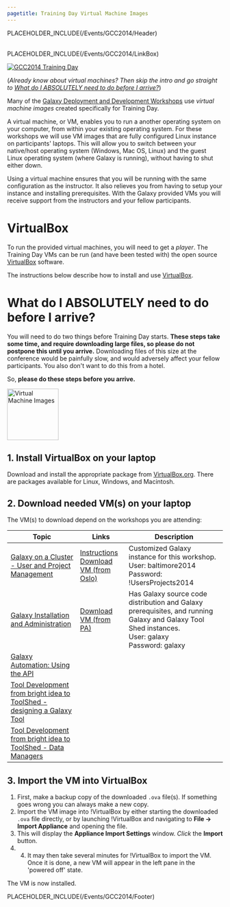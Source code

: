 ```yaml
---
pagetitle: Training Day Virtual Machine Images
---
```

PLACEHOLDER_INCLUDE(/Events/GCC2014/Header)
<br /><br />



PLACEHOLDER_INCLUDE(/Events/GCC2014/LinkBox)

<div class='left'><a href='/Events/GCC2014/TrainingDay'><img src='/Images/Logos/GCC2014TDLogoSmall.png' alt='GCC2014 Training Day'  /></a></div>

(*Already know about virtual machines?  Then skip the intro and go straight to [What do I ABSOLUTELY need to do before I arrive?](#what-do-i-absolutely-need-to-do-before-i-arrive)*)

Many of the [ Galaxy Deployment and Development Workshops](../#galaxy-deployment-and-development-workshops) use *virtual machine images* created specifically for Training Day.

A virtual machine, or VM, enables you to run a another operating system on your computer, from within your existing operating system. For these workshops we will use VM images that are fully configured Linux instance on participants' laptops. This will allow you to switch between your native/host operating system (Windows, Mac OS, Linux) and the guest Linux operating system (where Galaxy is running), without having to shut either down.

Using a virtual machine ensures that you will be running with the same configuration as the instructor. It also relieves you from having to setup your instance and installing prerequisites. With the Galaxy provided VMs you will receive support from the instructors and your fellow participants.

# VirtualBox

To run the provided virtual machines, you will need to get a *player*.  The Training Day VMs can be run (and have been tested with) the open source [VirtualBox](https://www.virtualbox.org/wiki/Downloads) software.

The instructions below describe how to install and use [VirtualBox](https://www.virtualbox.org/wiki/Downloads).

# What do I ABSOLUTELY need to do before I arrive?

You will need to do two things before Training Day starts. **These steps take some time, and require downloading large files, so please do not postpone this until you arrive.** Downloading files of this size at the conference would be painfully slow, and would adversely affect your fellow participants.  You also don't want to do this from a hotel.

So, **please do these steps before you arrive.**

<div class='right'><a href='https://www.virtualbox.org/wiki/Downloads'><img src='/Images/Logos/VirtualBox180.png' alt='Virtual Machine Images' width="120" /></a></div>

## 1. Install VirtualBox on your laptop

Download and install the appropriate package from [VirtualBox.org](https://www.virtualbox.org/wiki/Downloads).  There are packages available for Linux, Windows, and Macintosh.

## 2. Download needed VM(s) on your laptop

The VM(s) to download depend on the workshops you are attending:

| Topic |  Links  |  Description  | 
| ----- | ------ | ------------ | 
| [Galaxy on a Cluster - User and Project Management](../#galaxy-on-a-cluster---user-and-project-management) |  [Instructions](http://www.usit.uio.no/om/organisasjon/uav/itf/intern-doc/galaxy/virtualbox-installation.html) <br /> [Download VM (from Oslo)](http://folk.uio.no/nikolaiv/GCC2014-Users-Projects.ova)  |  Customized Galaxy instance for this workshop.<div class='indent'>User: baltimore2014<br />Password: !UsersProjects2014</div>  | 
| [Galaxy Installation and Administration](../#galaxy-installation-and-administration) |  [Download VM (from PA)](http://depot.galaxyproject.org/GCC2014.ova)  |  Has Galaxy source code distribution and Galaxy prerequisites, and running Galaxy and Galaxy Tool Shed instances.<div class='indent'>User: galaxy<br />Password: galaxy  | 
| [Galaxy Automation: Using the API](../#galaxy-automation-using-the-api) | 
| [Tool Development from bright idea to ToolShed - designing a Galaxy Tool](../#tool-development-from-bright-idea-to-toolshed---designing-a-galaxy-tool) | 
| [Tool Development from bright idea to ToolShed - Data Managers](../#tool-development-from-bright-idea-to-toolshed---data-managers) | 

## 3. Import the VM into VirtualBox

1. First, make a backup copy of the downloaded `.ova` file(s). If something goes wrong you can always make a new copy.
1. Import the VM image into !VirtualBox by either starting the downloaded `.ova` file directly, or by launching !VirtualBox and navigating to **File &rarr; Import Appliance** and opening the file.
1. This will display the **Appliance Import Settings** window. *Click* the **Import** button.
1. 4. It may then take several minutes for !VirtualBox to import the VM. Once it is done, a new VM will appear in the left pane in the 'powered off' state.

The VM is now installed.


PLACEHOLDER_INCLUDE(/Events/GCC2014/Footer)
